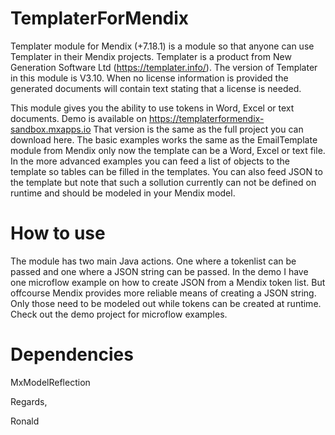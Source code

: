 # TemplaterForMendix
Templater module for Mendix (+7.18.1) is a module so that anyone can use Templater in their Mendix projects.
Templater is a product from New Generation Software Ltd (https://templater.info/). The version of Templater in this module is V3.10. When no license information is provided the generated documents will contain text stating that a license is needed. 

This module gives you the ability to use tokens in Word, Excel or text documents. Demo is available on https://templaterformendix-sandbox.mxapps.io That version is the same as the full project you can download here. 
The basic examples works the same as the EmailTemplate module from Mendix only now the template can be a Word, Excel or text file. In the more advanced examples you can feed a list of objects to the template so tables can be filled in the templates. You can also feed JSON to the template but note that such a sollution currently can not be defined on runtime and should be modeled in your Mendix model. 

# How to use
The module has two main Java actions. One where a tokenlist can be passed and one where a JSON string can be passed. In the demo I have one microflow example on how to create JSON from a Mendix token list. But offcourse Mendix provides more reliable means of creating a JSON string. Only those need to be modeled out while tokens can be created at runtime. Check out the demo project for microflow examples.

# Dependencies
MxModelReflection

Regards,

Ronald

